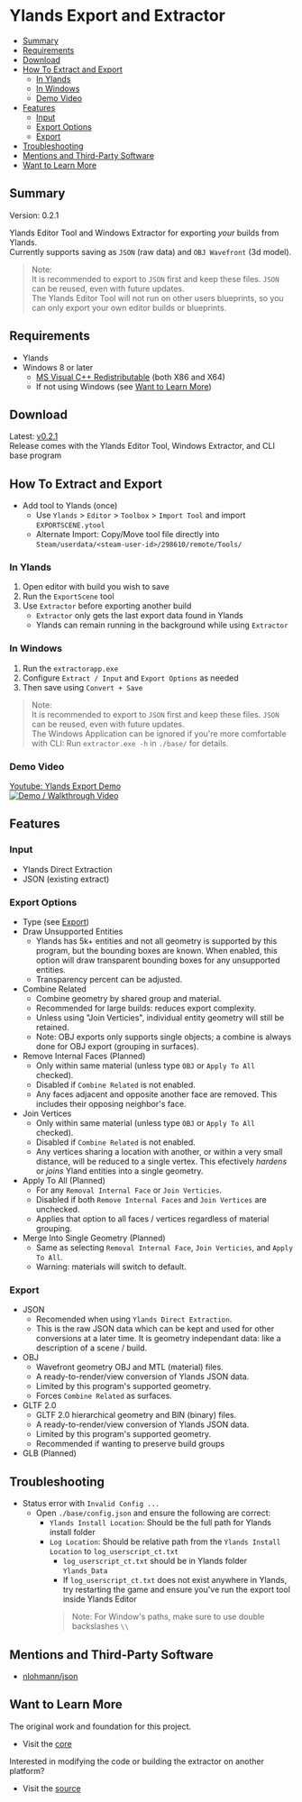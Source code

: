 # Ylands Export and Extractor

* [Summary](#summary)
* [Requirements](#requirements)
* [Download](#download)
* [How To Extract and Export](#how-to-extract-and-export)
  * [In Ylands](#in-ylands)
  * [In Windows](#in-windows)
  * [Demo Video](#demo-video)
* [Features](#features)
  * [Input](#input)
  * [Export Options](#export-options)
  * [Export](#export)
* [Troubleshooting](#troubleshooting)
* [Mentions and Third-Party Software](#mentions-and-third-party-software)
* [Want to Learn More](#want-to-learn-more)

## Summary
Version: 0.2.1

Ylands Editor Tool and Windows Extractor for exporting *your* builds from Ylands.<br/>
Currently supports saving as `JSON` (raw data) and `OBJ Wavefront` (3d model).
> Note:<br/>
> It is recommended to export to `JSON` first and keep these files. `JSON` can be reused, even with future updates.<br/>
> The Ylands Editor Tool will not run on other users blueprints, so you can only export your own editor builds or blueprints.

## Requirements
* Ylands
* Windows 8 or later
  * [MS Visual C++ Redistributable](https://learn.microsoft.com/en-us/cpp/windows/latest-supported-vc-redist?view=msvc-170#latest-microsoft-visual-c-redistributable-version) (both X86 and X64)
  * If not using Windows (see [Want to Learn More](#want-to-learn-more))

## Download
Latest: [v0.2.1](https://github.com/BinarySemaphore/ylands_exporter/releases/tag/v0.2.1)<br/>
Release comes with the Ylands Editor Tool, Windows Extractor, and CLI base program

## How To Extract and Export
* Add tool to Ylands (once)
  * Use `Ylands` > `Editor` > `Toolbox` > `Import Tool` and import `EXPORTSCENE.ytool`
  * Alternate Import: Copy/Move tool file directly into `Steam/userdata/<steam-user-id>/298610/remote/Tools/`

### In Ylands
1. Open editor with build you wish to save
1. Run the `ExportScene` tool
1. Use `Extractor` before exporting another build
   * `Extractor` only gets the last export data found in Ylands
   * Ylands can remain running in the background while using `Extractor`

### In Windows
1. Run the `extractorapp.exe`
1. Configure `Extract / Input` and `Export Options` as needed
1. Then save using `Convert + Save`
> Note:<br/>
> It is recommended to export to `JSON` first and keep these files. `JSON` can be reused, even with future updates.<br/>
> The Windows Application can be ignored if you're more comfortable with CLI: Run `extractor.exe -h` in `./base/` for details.

### Demo Video
[Youtube: Ylands Export Demo](https://youtu.be/uTrcEmVHT3s)<br/>
[![Demo / Walkthrough Video](https://img.youtube.com/vi/uTrcEmVHT3s/mqdefault.jpg)](https://youtu.be/uTrcEmVHT3s)

## Features
### Input
* Ylands Direct Extraction
* JSON (existing extract)

### Export Options
* Type (see [Export](#export))
* Draw Unsupported Entities
  * Ylands has 5k+ entities and not all geometry is supported by this program, but the bounding boxes are known.
  When enabled, this option will draw transparent bounding boxes for any unsupported entities.
  * Transparency percent can be adjusted.
* Combine Related
  * Combine geometry by shared group and material.
  * Recommended for large builds: reduces export complexity.
  * Unless using \"Join Verticies\", individual entity geometry will still be retained.
  * Note: OBJ exports only supports single objects; a combine is always done for OBJ export (grouping in surfaces).
* Remove Internal Faces (Planned)
  * Only within same material (unless type `OBJ` or `Apply To All` checked).
  * Disabled if `Combine Related` is not enabled.
  * Any faces adjacent and opposite another face are removed. This includes their opposing neighbor's face.
* Join Vertices
  * Only within same material (unless type `OBJ` or `Apply To All` checked).
  * Disabled if `Combine Related` is not enabled.
  * Any vertices sharing a location with another, or within a very small distance, will be reduced to a single vertex. This efectively *hardens* or *joins* Yland entities into a single geometry.
* Apply To All (Planned)
  * For any `Removal Internal Face` or `Join Verticies`.
  * Disabled if both `Remove Internal Faces` and `Join Vertices` are unchecked.
  * Applies that option to all faces / vertices regardless of material grouping.
* Merge Into Single Geometry (Planned)
  * Same as selecting `Removal Internal Face`, `Join Verticies`, and `Apply To All`.
  * Warning: materials will switch to default.

### Export
* JSON
  * Recomended when using `Ylands Direct Extraction`.
  * This is the raw JSON data which can be kept and used for other conversions at a later time. It is geometry independant data: like a description of a scene / build.
* OBJ
  * Wavefront geometry OBJ and MTL (material) files.
  * A ready-to-render/view conversion of Ylands JSON data.
  * Limited by this program's supported geometry.
  * Forces `Combine Related` as surfaces.
* GLTF 2.0
  * GLTF 2.0 hierarchical geometry and BIN (binary) files.
  * A ready-to-render/view conversion of Ylands JSON data.
  * Limited by this program's supported geometry.
  * Recommended if wanting to preserve build groups
* GLB (Planned)

## Troubleshooting
* Status error with `Invalid Config ...`
  * Open `./base/config.json` and ensure the following are correct:
    * `Ylands Install Location`: Should be the full path for Ylands install folder
    * `Log Location`: Should be relative path from the `Ylands Install Location` to `log_userscript_ct.txt`
      * `log_userscript_ct.txt` should be in Ylands folder `Ylands_Data`
      * If `log_userscript_ct.txt` does not exist anywhere in Ylands, try restarting the game and ensure you've run the export tool inside Ylands Editor
      > Note: For Window's paths, make sure to use double backslashes `\\`

## Mentions and Third-Party Software
* [nlohmann/json](https://github.com/nlohmann/json)

## Want to Learn More
The original work and foundation for this project.
* Visit the [core](https://github.com/BinarySemaphore/ylands_exporter/tree/main/core)

Interested in modifying the code or building the extractor on another platform?
* Visit the [source](https://github.com/BinarySemaphore/ylands_exporter/tree/main/src)
